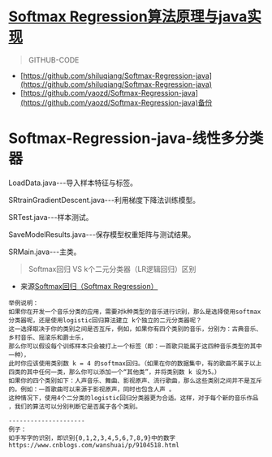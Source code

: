 # [Softmax Regression算法原理与java实现](https://blog.csdn.net/Luqiang_Shi/article/details/86487151)
> GITHUB-CODE
- [https://github.com/shiluqiang/Softmax-Regression-java](https://github.com/shiluqiang/Softmax-Regression-java)
- [https://github.com/yaozd/Softmax-Regression-java](https://github.com/yaozd/Softmax-Regression-java)备份

# Softmax-Regression-java-线性多分类器

LoadData.java---导入样本特征与标签。

SRtrainGradientDescent.java---利用梯度下降法训练模型。

SRTest.java---样本测试。

SaveModelResults.java---保存模型权重矩阵与测试结果。

SRMain.java---主类。
> Softmax回归 VS k个二元分类器（LR逻辑回归）区别
- 来源[Softmax回归（Softmax Regression）](https://www.cnblogs.com/BYRans/p/4905420.html)
```
举例说明：
如果你在开发一个音乐分类的应用，需要对k种类型的音乐进行识别，那么是选择使用softmax分类器呢，还是使用logistic回归算法建立 k个独立的二元分类器呢？
这一选择取决于你的类别之间是否互斥，例如，如果你有四个类别的音乐，分别为：古典音乐、乡村音乐、摇滚乐和爵士乐，
那么你可以假设每个训练样本只会被打上一个标签（即：一首歌只能属于这四种音乐类型的其中一种），
此时你应该使用类别数 k = 4 的softmax回归。（如果在你的数据集中，有的歌曲不属于以上四类的其中任何一类，那么你可以添加一个“其他类”，并将类别数 k 设为5。）
如果你的四个类别如下：人声音乐、舞曲、影视原声、流行歌曲，那么这些类别之间并不是互斥的。例如：一首歌曲可以来源于影视原声，同时也包含人声 。
这种情况下，使用4个二分类的logistic回归分类器更为合适。这样，对于每个新的音乐作品 ，我们的算法可以分别判断它是否属于各个类别。

---------------------
例子：
如手写字的识别，即识别{0,1,2,3,4,5,6,7,8,9}中的数字
https://www.cnblogs.com/wanshuai/p/9104518.html
```